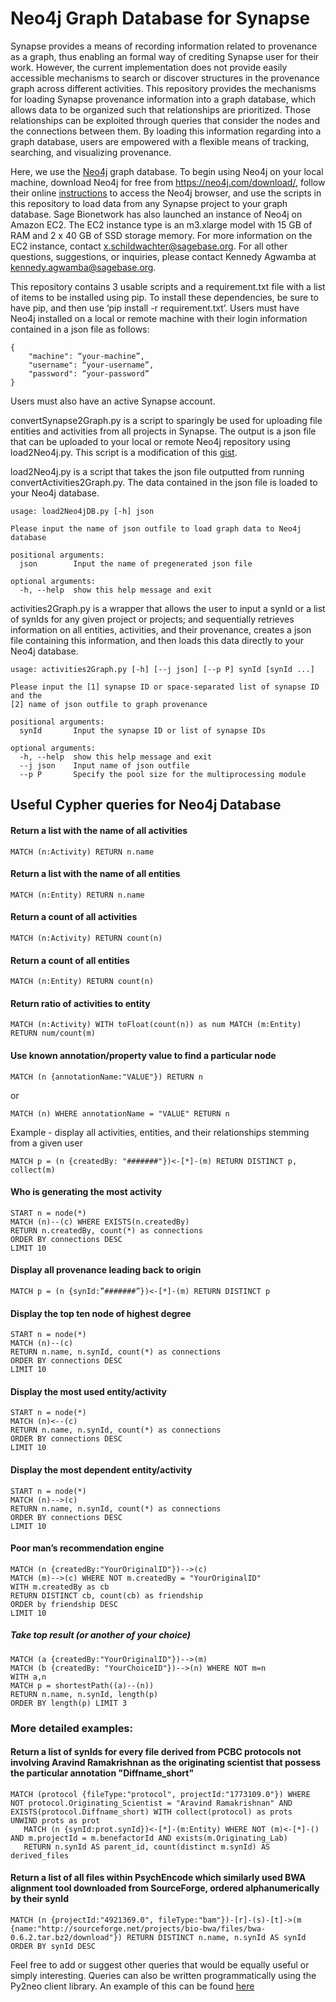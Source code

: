 # Neo4j Graph Database for Synapse

Synapse provides a means of recording information related to provenance as a graph, thus enabling an formal way of crediting Synapse user for their work. However, the current implementation does not provide easily accessible mechanisms to search or discover structures in the provenance graph across different activities. This repository provides the mechanisms for loading Synapse provenance information into a graph database, which allows data to be organized such that relationships are prioritized. Those relationships can be exploited through queries that consider the nodes and the connections between them. By loading this information regarding into a graph database, users are empowered with a flexible means of tracking, searching, and visualizing provenance.

Here, we use the [Neo4j](https://neo4j.com/) graph database. To begin using Neo4j on your local machine, download Neo4j for free from https://neo4j.com/download/, follow their online [instructions](https://neo4j.com/developer/guide-neo4j-browser/) to access the Neo4j browser, and use the scripts in this repository to load data from any Synapse project to your graph database. Sage Bionetwork has also launched an instance of Neo4j on Amazon EC2. The EC2 instance type is an m3.xlarge model with 15 GB of RAM and 2 x 40 GB of SSD storage memory. For more information on the EC2 instance, contact x.schildwachter@sagebase.org. For all other questions, suggestions, or inquiries, please contact Kennedy Agwamba at kennedy.agwamba@sagebase.org.


This repository contains 3 usable scripts and a requirement.txt file with a list of items to be installed using pip. To install these dependencies, be sure to have pip, and then use ‘pip install -r requirement.txt’. Users must have Neo4j installed on a local or remote machine with their login information contained in a json file as follows:
```
{
    "machine": “your-machine”,
    "username": “your-username”,
    "password": “your-password”
}
```
Users must also have an active Synapse account.

convertSynapse2Graph.py is a script to sparingly be used for uploading file entities and activities from all projects in Synapse. The output is a json file that can be uploaded to your local or remote Neo4j repository using load2Neo4j.py. This script is a modification of this [gist](https://gist.github.com/larssono/9657a888f24e7a836806cda60f484048#file-convertactivites2graph-py).

load2Neo4j.py is a script that takes the json file outputted from running convertActivities2Graph.py. The data contained in the json file is loaded to your Neo4j database.
```
usage: load2Neo4jDB.py [-h] json

Please input the name of json outfile to load graph data to Neo4j database

positional arguments:
  json        Input the name of pregenerated json file

optional arguments:
  -h, --help  show this help message and exit
```
activities2Graph.py is a wrapper that allows the user to input a synId or a list of synIds for any given project or projects; and sequentially retrieves information on all entities, activities, and their provenance, creates a json file containing this information, and then loads this data directly to your Neo4j database. 
```
usage: activities2Graph.py [-h] [--j json] [--p P] synId [synId ...]

Please input the [1] synapse ID or space-separated list of synapse ID and the
[2] name of json outfile to graph provenance

positional arguments:
  synId       Input the synapse ID or list of synapse IDs

optional arguments:
  -h, --help  show this help message and exit
  --j json    Input name of json outfile
  --p P       Specify the pool size for the multiprocessing module
```


## Useful Cypher queries for Neo4j Database


#### Return a list with the name of all activities
```
MATCH (n:Activity) RETURN n.name
```
#### Return a list with the name of all entities
```
MATCH (n:Entity) RETURN n.name
```
#### Return a count of all activities
```
MATCH (n:Activity) RETURN count(n)
```
#### Return a count of all entities
```
MATCH (n:Entity) RETURN count(n)
```
#### Return ratio of activities to entity
```
MATCH (n:Activity) WITH toFloat(count(n)) as num MATCH (m:Entity) RETURN num/count(m)
```
#### Use known annotation/property value to find a particular node
```
MATCH (n {annotationName:"VALUE"}) RETURN n
```
or
```
MATCH (n) WHERE annotationName = "VALUE" RETURN n
```
Example - display all activities, entities, and their relationships stemming from a given user
```
MATCH p = (n {createdBy: "#######"})<-[*]-(m) RETURN DISTINCT p, collect(m)
```

#### Who is generating the most activity
```
START n = node(*) 
MATCH (n)--(c) WHERE EXISTS(n.createdBy)
RETURN n.createdBy, count(*) as connections
ORDER BY connections DESC
LIMIT 10
```

#### Display all provenance leading back to origin
```
MATCH p = (n {synId:”#######”})<-[*]-(m) RETURN DISTINCT p
```

#### Display the top ten node of highest degree
```
START n = node(*) 
MATCH (n)--(c)
RETURN n.name, n.synId, count(*) as connections
ORDER BY connections DESC
LIMIT 10
```

#### Display the most used entity/activity
```
START n = node(*) 
MATCH (n)<--(c)
RETURN n.name, n.synId, count(*) as connections
ORDER BY connections DESC
LIMIT 10
```

#### Display the most dependent entity/activity
```
START n = node(*) 
MATCH (n)-->(c)
RETURN n.name, n.synId, count(*) as connections
ORDER BY connections DESC
LIMIT 10
```

#### Poor man’s recommendation engine
```
MATCH (n {createdBy:"YourOriginalID"})-->(c)
MATCH (m)-->(c) WHERE NOT m.createdBy = "YourOriginalID"
WITH m.createdBy as cb
RETURN DISTINCT cb, count(cb) as friendship
ORDER by friendship DESC
LIMIT 10
```
##### Take top result (or another of your choice)
```
MATCH (a {createdBy:"YourOriginalID"})-->(m)
MATCH (b {createdBy: "YourChoiceID"})-->(n) WHERE NOT m=n
WITH a,n
MATCH p = shortestPath((a)--(n))
RETURN n.name, n.synId, length(p)
ORDER BY length(p) LIMIT 3
```
### More detailed examples:

#### Return a list of synIds for every file derived from PCBC protocols not involving Aravind Ramakrishnan as the originating scientist that possess the particular annotation "Diffname_short"
```
MATCH (protocol {fileType:"protocol", projectId:"1773109.0"}) WHERE NOT protocol.Originating_Scientist = "Aravind Ramakrishnan" AND EXISTS(protocol.Diffname_short) WITH collect(protocol) as prots
UNWIND prots as prot
   MATCH (n {synId:prot.synId})<-[*]-(m:Entity) WHERE NOT (m)<-[*]-() AND m.projectId = m.benefactorId AND exists(m.Originating_Lab)
   RETURN n.synId AS parent_id, count(distinct m.synId) AS derived_files
```

#### Return a list of all files within PsychEncode which similarly used BWA alignment tool downloaded from SourceForge, ordered alphanumerically by their synId 
```
MATCH (n {projectId:"4921369.0", fileType:"bam"})-[r]-(s)-[t]->(m {name:"http://sourceforge.net/projects/bio-bwa/files/bwa-0.6.2.tar.bz2/download"}) RETURN DISTINCT n.name, n.synId AS synId ORDER BY synId DESC
```


Feel free to add or suggest other queries that would be equally useful or simply interesting. Queries can also be written programmatically using the Py2neo client library. An example of this can be found [here](https://github.com/Sage-Bionetworks/PsychENCODE/tree/master/dataReleases/aug2016)


